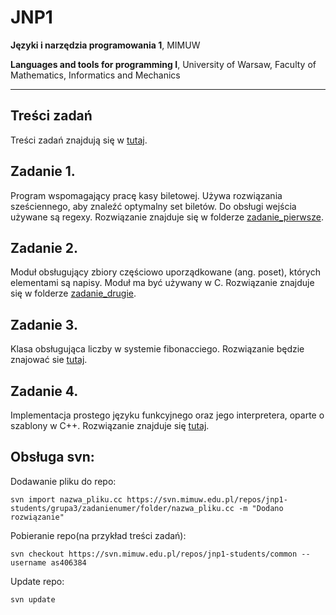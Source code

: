 # JNP1

**Języki i narzędzia programowania 1**, MIMUW 

**Languages and tools for programming I**, University of Warsaw, Faculty of Mathematics, Informatics and Mechanics
___
## Treści zadań
Treści zadań znajdują się w [tutaj](/common).

## Zadanie 1.
Program wspomagający pracę kasy biletowej. Używa rozwiązania sześciennego, aby znaleźć optymalny set biletów. Do obsługi wejścia używane są regexy.
Rozwiązanie znajduje się w folderze [zadanie_pierwsze](/zadanie_pierwsze).

## Zadanie 2.
Moduł obsługujący zbiory częściowo uporządkowane (ang. poset), których elementami są napisy. Moduł ma być używany w C.
Rozwiązanie znajduje się w folderze [zadanie_drugie](/zadanie_drugie).

## Zadanie 3.
Klasa obsługująca liczby w systemie fibonacciego. Rozwiązanie będzie znajować sie [tutaj](/zadanie_trzecie).

## Zadanie 4.
Implementacja prostego języku funkcyjnego oraz jego interpretera, oparte o szablony w C++. Rozwiązanie znajduje się [tutaj](/zadanie_czwarte).

## Obsługa svn:

Dodawanie pliku do repo:
```
svn import nazwa_pliku.cc https://svn.mimuw.edu.pl/repos/jnp1-students/grupa3/zadanienumer/folder/nazwa_pliku.cc -m "Dodano rozwiązanie"
```
Pobieranie repo(na przykład treści zadań): 
```
svn checkout https://svn.mimuw.edu.pl/repos/jnp1-students/common --username as406384
```
Update repo:
``` 
svn update
```
